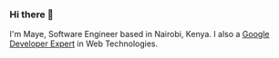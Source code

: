 ### Hi there 👋
I'm Maye, Software Engineer based in Nairobi, Kenya. I also a [ Google Developer Expert](https://developers.google.com/community/experts) in Web Technologies.
